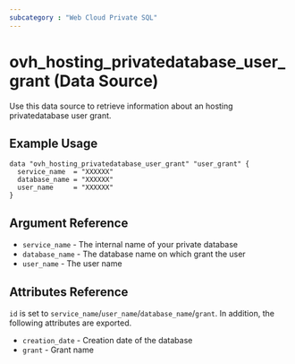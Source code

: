 ```yaml
---
subcategory : "Web Cloud Private SQL"
---
```


# ovh_hosting_privatedatabase_user_grant (Data Source)

Use this data source to retrieve information about an hosting privatedatabase user grant.

## Example Usage

```hcl
data "ovh_hosting_privatedatabase_user_grant" "user_grant" {
  service_name  = "XXXXXX"
  database_name = "XXXXXX"
  user_name     = "XXXXXX"
}
```

## Argument Reference

* `service_name` - The internal name of your private database
* `database_name` - The database name on which grant the user
* `user_name` - The user name

## Attributes Reference

`id` is set to `service_name`/`user_name`/`database_name`/`grant`. In addition, the following attributes are exported.

* `creation_date` - Creation date of the database
* `grant` - Grant name